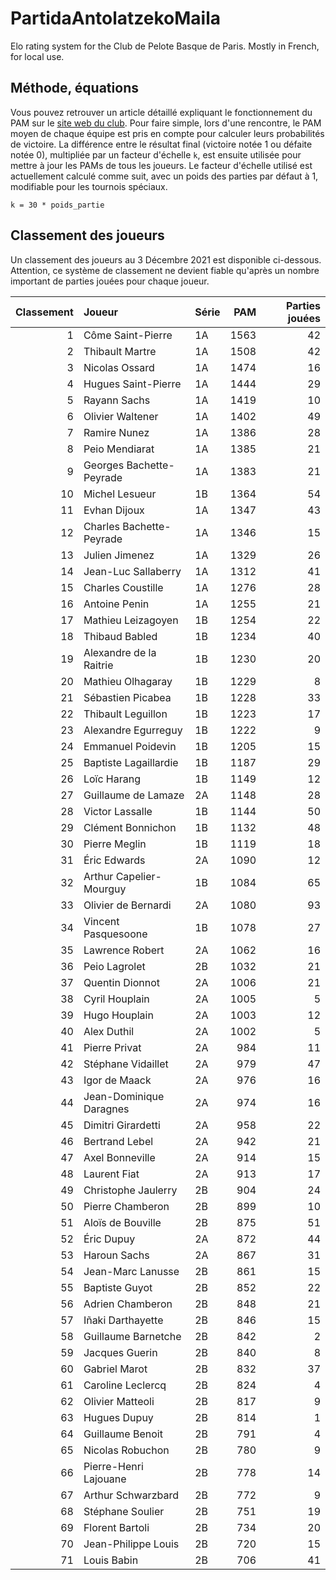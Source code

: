 # PartidaAntolatzekoMaila
Elo rating system for the Club de Pelote Basque de Paris. Mostly in French, for local use.

## Méthode, équations
Vous pouvez retrouver un article détaillé expliquant le fonctionnement du PAM sur le [site web du club](https://www.trinquetdelacavalerie.fr/post/comment-marche-le-classement-des-joueurs). Pour faire simple, lors d'une rencontre, le PAM moyen de chaque équipe est pris en compte pour calculer leurs probabilités de victoire. La différence entre le résultat final (victoire notée 1 ou défaite notée 0), multipliée par un facteur d'échelle `k`, est ensuite utilisée pour mettre à jour les PAMs de tous les joueurs. Le facteur d'échelle utilisé est actuellement calculé comme suit, avec un poids des parties par défaut à 1, modifiable pour les tournois spéciaux.

```
k = 30 * poids_partie
```

## Classement des joueurs
Un classement des joueurs au 3 Décembre 2021 est disponible ci-dessous. Attention, ce système de classement ne devient fiable qu'après un nombre important de parties jouées pour chaque joueur.

|   Classement | Joueur                   | Série   |   PAM |   Parties jouées |
|-------------:|:-------------------------|:--------|------:|-----------------:|
|            1 | Côme Saint-Pierre        | 1A      |  1563 |               42 |
|            2 | Thibault Martre          | 1A      |  1508 |               42 |
|            3 | Nicolas Ossard           | 1A      |  1474 |               16 |
|            4 | Hugues Saint-Pierre      | 1A      |  1444 |               29 |
|            5 | Rayann Sachs             | 1A      |  1419 |               10 |
|            6 | Olivier Waltener         | 1A      |  1402 |               49 |
|            7 | Ramire Nunez             | 1A      |  1386 |               28 |
|            8 | Peio Mendiarat           | 1A      |  1385 |               21 |
|            9 | Georges Bachette-Peyrade | 1A      |  1383 |               21 |
|           10 | Michel Lesueur           | 1B      |  1364 |               54 |
|           11 | Evhan Dijoux             | 1A      |  1347 |               43 |
|           12 | Charles Bachette-Peyrade | 1A      |  1346 |               15 |
|           13 | Julien Jimenez           | 1A      |  1329 |               26 |
|           14 | Jean-Luc Sallaberry      | 1A      |  1312 |               41 |
|           15 | Charles Coustille        | 1A      |  1276 |               28 |
|           16 | Antoine Penin            | 1A      |  1255 |               21 |
|           17 | Mathieu Leizagoyen       | 1B      |  1254 |               22 |
|           18 | Thibaud Babled           | 1B      |  1234 |               40 |
|           19 | Alexandre de la Raitrie  | 1B      |  1230 |               20 |
|           20 | Mathieu Olhagaray        | 1B      |  1229 |                8 |
|           21 | Sébastien Picabea        | 1B      |  1228 |               33 |
|           22 | Thibault Leguillon       | 1B      |  1223 |               17 |
|           23 | Alexandre Egurreguy      | 1B      |  1222 |                9 |
|           24 | Emmanuel Poidevin        | 1B      |  1205 |               15 |
|           25 | Baptiste Lagaillardie    | 1B      |  1187 |               29 |
|           26 | Loïc Harang              | 1B      |  1149 |               12 |
|           27 | Guillaume de Lamaze      | 2A      |  1148 |               28 |
|           28 | Victor Lassalle          | 1B      |  1144 |               50 |
|           29 | Clément Bonnichon        | 1B      |  1132 |               48 |
|           30 | Pierre Meglin            | 1B      |  1119 |               18 |
|           31 | Éric Edwards             | 2A      |  1090 |               12 |
|           32 | Arthur Capelier-Mourguy  | 1B      |  1084 |               65 |
|           33 | Olivier de Bernardi      | 2A      |  1080 |               93 |
|           34 | Vincent Pasquesoone      | 1B      |  1078 |               27 |
|           35 | Lawrence Robert          | 2A      |  1062 |               16 |
|           36 | Peio Lagrolet            | 2B      |  1032 |               21 |
|           37 | Quentin Dionnot          | 2A      |  1006 |               21 |
|           38 | Cyril Houplain           | 2A      |  1005 |                5 |
|           39 | Hugo Houplain            | 2A      |  1003 |               12 |
|           40 | Alex Duthil              | 2A      |  1002 |                5 |
|           41 | Pierre Privat            | 2A      |   984 |               11 |
|           42 | Stéphane Vidaillet       | 2A      |   979 |               47 |
|           43 | Igor de Maack            | 2A      |   976 |               16 |
|           44 | Jean-Dominique Daragnes  | 2A      |   974 |               16 |
|           45 | Dimitri Girardetti       | 2A      |   958 |               22 |
|           46 | Bertrand Lebel           | 2A      |   942 |               21 |
|           47 | Axel Bonneville          | 2A      |   914 |               15 |
|           48 | Laurent Fiat             | 2A      |   913 |               17 |
|           49 | Christophe Jaulerry      | 2B      |   904 |               24 |
|           50 | Pierre Chamberon         | 2B      |   899 |               10 |
|           51 | Aloïs de Bouville        | 2B      |   875 |               51 |
|           52 | Éric Dupuy               | 2A      |   872 |               44 |
|           53 | Haroun Sachs             | 2A      |   867 |               31 |
|           54 | Jean-Marc Lanusse        | 2B      |   861 |               15 |
|           55 | Baptiste Guyot           | 2B      |   852 |               22 |
|           56 | Adrien Chamberon         | 2B      |   848 |               21 |
|           57 | Iñaki Darthayette        | 2B      |   846 |               15 |
|           58 | Guillaume Barnetche      | 2B      |   842 |                2 |
|           59 | Jacques Guerin           | 2B      |   840 |                8 |
|           60 | Gabriel Marot            | 2B      |   832 |               37 |
|           61 | Caroline Leclercq        | 2B      |   824 |                4 |
|           62 | Olivier Matteoli         | 2B      |   817 |                9 |
|           63 | Hugues Dupuy             | 2B      |   814 |                1 |
|           64 | Guillaume Benoit         | 2B      |   791 |                4 |
|           65 | Nicolas Robuchon         | 2B      |   780 |                9 |
|           66 | Pierre-Henri Lajouane    | 2B      |   778 |               14 |
|           67 | Arthur Schwarzbard       | 2B      |   772 |                9 |
|           68 | Stéphane Soulier         | 2B      |   751 |               19 |
|           69 | Florent Bartoli          | 2B      |   734 |               20 |
|           70 | Jean-Philippe Louis      | 2B      |   720 |               15 |
|           71 | Louis Babin              | 2B      |   706 |               41 |
